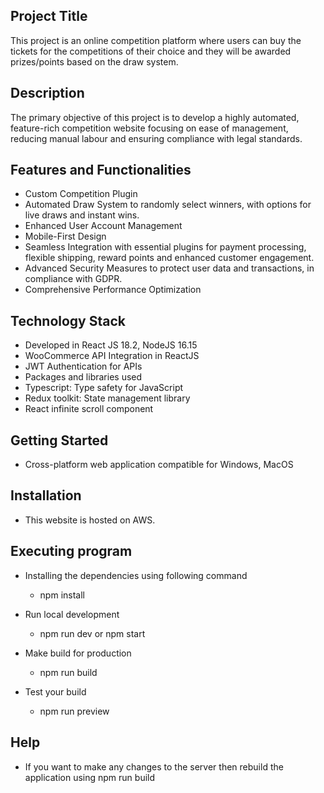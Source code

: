 ## Project Title
This project is an online competition platform where users can buy the tickets for the competitions of their choice and they will be awarded prizes/points based on the draw system.

## Description
The primary objective of this project is to develop a highly automated, feature-rich competition website focusing on ease of management, reducing manual labour and ensuring compliance with legal standards.

## Features and Functionalities
- Custom Competition Plugin
- Automated Draw System to randomly select winners, with options for live draws and instant wins.
- Enhanced User Account Management
- Mobile-First Design
- Seamless Integration with essential plugins for payment processing, flexible shipping, reward points and enhanced customer engagement.
- Advanced Security Measures to protect user data and transactions, in compliance with GDPR.
- Comprehensive Performance Optimization 

## Technology Stack
- Developed in React JS 18.2,  NodeJS 16.15
- WooCommerce API Integration in ReactJS
- JWT Authentication for APIs
- Packages and libraries used
- Typescript: Type safety for JavaScript
- Redux toolkit: State management library
- React infinite scroll component

## Getting Started
- Cross-platform web application compatible for Windows, MacOS

## Installation
- This website is hosted on AWS.

## Executing program
- Installing the dependencies using following command
  * npm install

- Run local development
  * npm run dev or npm start

- Make build for production
  * npm run build

- Test your build
  * npm run preview

## Help
- If you want to make any changes to the server then rebuild the application using npm run build

